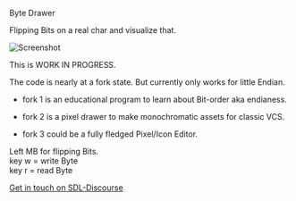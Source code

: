 Byte Drawer

Flipping Bits on a real char and visualize that.

![Screenshot](./screenshot)

This is WORK IN PROGRESS.

The code is nearly at a fork state.
But currently only works for little Endian.  

* fork 1 is an educational program to learn about Bit-order aka endianess.

* fork 2 is a pixel drawer to make monochromatic assets for classic VCS.

* fork 3 could be a fully fledged Pixel/Icon Editor.

Left MB for flipping Bits.  
key w = write Byte  
key r = read Byte  

[Get in touch on SDL-Discourse](https://discourse.libsdl.org/u/Acry/summary)


